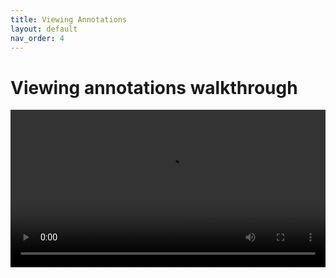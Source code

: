 ```yaml
---
title: Viewing Annotations
layout: default
nav_order: 4
---
```


# Viewing annotations walkthrough
<video id="video" controls preload="metadata" width="100%">
   <source src="{{site.baseurl}}/videos/viewing_annotations.mp4" type="video/mp4">
   <track label="English" kind="subtitles" srclang="en" src="{{site.baseurl}}/videos/viewing_annotations.vtt">
</video>
